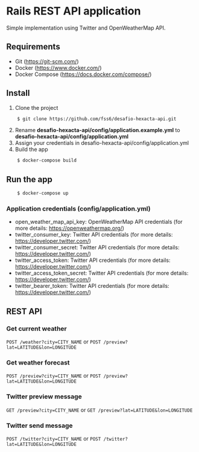 # Rails REST API application

Simple implementation using Twitter and OpenWeatherMap API. 

## Requirements

- Git (https://git-scm.com/)
- Docker (https://www.docker.com/)
- Docker Compose (https://docs.docker.com/compose/)

## Install

1. Clone the project
```bash
    $ git clone https://github.com/fss6/desafio-hexacta-api.git
```
2. Rename **desafio-hexacta-api/config/application.example.yml** to **desafio-hexacta-api/config/application.yml**
3. Assign your credentials in desafio-hexacta-api/config/application.yml
4. Build the app
```bash
    $ docker-compose build 
```

## Run the app
```bash
    $ docker-compose up
 ```
 
### Application credentials (config/application.yml)
    
* open_weather_map_api_key: OpenWeatherMap API credentials (for more details: https://openweathermap.org/)
* twitter_consumer_key: Twitter API credentials (for more details: https://developer.twitter.com/)
* twitter_consumer_secret: Twitter API credentials (for more details: https://developer.twitter.com/)
* twitter_access_token: Twitter API credentials (for more details: https://developer.twitter.com/)
* twitter_access_token_secret: Twitter API credentials (for more details: https://developer.twitter.com/)
* twitter_bearer_token: Twitter API credentials (for more details: https://developer.twitter.com/)   


## REST API

### Get current weather

`POST /weather?city=CITY_NAME` or `POST /preview?lat=LATITUDE&lon=LONGITUDE`

### Get weather forecast

`POST /preview?city=CITY_NAME` or `POST /preview?lat=LATITUDE&lon=LONGITUDE`

### Twitter preview message

`GET /preview?city=CITY_NAME` or `GET /preview?lat=LATITUDE&lon=LONGITUDE`

### Twitter send message

`POST /twitter?city=CITY_NAME` or `POST /twitter?lat=LATITUDE&lon=LONGITUDE`
